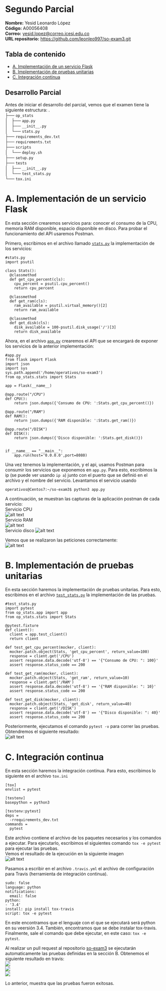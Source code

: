
# Segundo Parcial  
**Nombre:** Yesid Leonardo López  
**Código:** A00056408  
**Correo:** yesid.lopez@correo.icesi.edu.co  
**URL repositorio:** https://github.com/leonleo997/so-exam3.git  

## **Tabla de contenido**  
- [A. Implementación de un servicio Flask](#a-implementaci%C3%B3n-de-un-servicio-flask)
- [B. Implementación de pruebas unitarias](#b-implementaci%C3%B3n-de-pruebas-unitarias)
- [C. Integración continua](#c-integraci%C3%B3n-continua)

## Desarrollo Parcial  

Antes de iniciar el desarrollo del parcial, vemos que el examen tiene la siguiente estructura:
.  
├── `op_stats`  
│   ├── `app.py`  
│   ├── `__init__.py`  
│   └── `stats.py`  
├── `requirements_dev.txt`  
├── `requirements.txt`  
├── `scripts`  
│   └── `deploy.sh`  
├── `setup.py`  
├── `tests`  
│   ├── `__init__.py`  
│   └── `test_stats.py`  
└── `tox.ini`  

# A. Implementación de un servicio Flask  

En esta sección crearemos servicios para: conocer el consumo de la CPU, memoria RAM disponible, espacio disponible en disco. Para probar el funcionamiento del API usaremos Postman.  

Primero, escribimos en el archivo llamado [`stats.py`](https://github.com/leonleo997/so-exam3/blob/yesidlopez/exam3/op_stats/stats.py) la implementación de los servicios:  
```console
#stats.py  
import psutil

class Stats():
  @classmethod
  def get_cpu_percent(cls):
    cpu_percent = psutil.cpu_percent()
    return cpu_percent

  @classmethod
  def get_ram(cls):
    ram_available = psutil.virtual_memory()[2]
    return ram_available

  @classmethod
  def get_disk(cls):
    disk_available = 100-psutil.disk_usage('/')[3]
    return disk_available

```  
Ahora, en el archivo [`app.py`](https://github.com/leonleo997/so-exam3/blob/yesidlopez/exam3/op_stats/app.py) crearemos el API que se encargará de exponer los servicios de la anterior implementación:  
```console
#app.py 
from flask import Flask
import json
import sys
sys.path.append('/home/operativos/so-exam3')
from op_stats.stats import Stats

app = Flask(__name__)

@app.route("/CPU")
def CPU():
    return json.dumps({'Consumo de CPU: ':Stats.get_cpu_percent()})

@app.route("/RAM")
def RAM():
    return json.dumps({'RAM disponible: ':Stats.get_ram()})

@app.route("/DISK")
def DISK():
    return json.dumps({'Disco disponible: ':Stats.get_disk()})


if __name__ == "__main__":
    app.run(host='0.0.0.0',port=8080)

```  
Una vez tenemos la implementación, y el api, usamos Postman para consumir los servicios que exponemos en `app.py`. Para esto, escribimos la ip (se puede ver usando `ip a`) junto con el puerto que se definió en el archivo y el nombre del servicio. Levantamos el servicio usando  
```console
operativos@Centos7:~/so-exam3$ python3 app.py 
```
A continuación, se muestran las capturas de la aplicación postman de cada servicio:  
Servicio CPU  
![alt text](https://github.com/leonleo997/so-exam3/blob/yesidlopez/exam3/Images/POSTMAN_CPU.PNG)  
Servicio RAM  
![alt text](https://github.com/leonleo997/so-exam3/blob/yesidlopez/exam3/Images/POSTMAN_RAM.PNG)  
Servicio disco
![alt text](https://github.com/leonleo997/so-exam3/blob/yesidlopez/exam3/Images/POSTMAN_DISK.PNG)  

Vemos que se realizaron las peticiones correctamente:   
![alt text](https://github.com/leonleo997/so-exam3/blob/yesidlopez/exam3/Images/pyton%20services.PNG)  


# B. Implementación de pruebas unitarias  

En esta sección haremos la implementación de pruebas unitarias. Para esto, escribimos en el archivo [`test_stats.py`](https://github.com/leonleo997/so-exam3/blob/yesidlopez/exam3/tests/test_stats.py) la implementación de las pruebas.  

```console
#test_stats.py
import pytest
from op_stats.app import app
from op_stats.stats import Stats

@pytest.fixture
def client():
  client = app.test_client()
  return client

def test_get_cpu_percent(mocker, client):
  mocker.patch.object(Stats, 'get_cpu_percent', return_value=100)
  response = client.get('/CPU')
  assert response.data.decode('utf-8') == '{"Consumo de CPU: ": 100}'
  assert response.status_code == 200

def test_get_ram(mocker, client):
  mocker.patch.object(Stats, 'get_ram', return_value=10)
  response = client.get('/RAM')
  assert response.data.decode('utf-8') == '{"RAM disponible: ": 10}'
  assert response.status_code == 200

def test_get_disk(mocker, client):
  mocker.patch.object(Stats, 'get_disk', return_value=40)
  response = client.get('/DISK')
  assert response.data.decode('utf-8') == '{"Disco disponible: ": 40}'
  assert response.status_code == 200
```  
Posteriormente, ejecutamos el comando ``pytest -v`` para correr las pruebas. Obtendremos el siguiente resultado:  
![alt text](https://github.com/leonleo997/so-exam3/blob/yesidlopez/exam3/Images/runing_test.PNG)  

# C. Integración continua  

En esta sección haremos la integración continua. Para esto, escribimos lo siguiente en el archivo `tox.ini`  

```console
[tox]
envlist = pytest 

[testenv]
basepython = python3

[testenv:pytest]
deps =
  -rrequirements_dev.txt
commands =
  pytest

```  
Este archivo contiene el archivo de los paquetes necesarios y los comandos a ejecutar. Para ejecutarlo, escribimos el siguientes comando ``tox -e pytest`` para ejecutar las pruebas.  
Vemos el resultado de la ejecución en la siguiente imagen  
![alt text](https://github.com/leonleo997/so-exam3/blob/yesidlopez/exam3/Images/tox%20-e.PNG)  

Pasamos a escribir en el archivo `.travis.yml` el archivo de configuración para Travis (herramienta de integración continua).  
```console
sudo: false
language: python
notifications:
  email: false
python:
- '3.4'
install: pip install tox-travis
script: tox -e pytest
```  
En este encontramos que el lenguaje con el que se ejecutará será python en su veersión 3.4. También, encontramos que se debe instalar tox-travis. Finalmente, sale el comando que debe ejecutar, en este caso: `tox -e pytest`.

Al realizar un pull request al repositorio [so-exam3](https://github.com/ICESI-Training/so-exam3) se ejecutarán automaticamente las pruebas definidas en la sección B. Obtenemos el siguiente resultado en travis:  
![](https://github.com/leonleo997/so-exam3/blob/yesidlopez/exam3/Images/travis.PNG)  
![](https://github.com/leonleo997/so-exam3/blob/yesidlopez/exam3/Images/travis2.PNG)  
![](https://github.com/leonleo997/so-exam3/blob/yesidlopez/exam3/Images/PullRequest.PNG)

Lo anterior, muestra que las pruebas fueron exitosas. 

